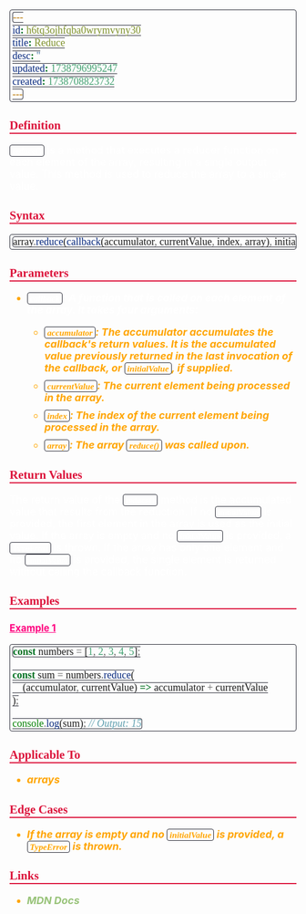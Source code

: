 ```yaml
---
id: h6tq3ojhfqba0wrymvyny30
title: Reduce
desc: ''
updated: 1738796995247
created: 1738708823732
---
```


<!--#region styles-->
<style>
    * {
        font-size: 18px;
    }
    h1 {
        color: red;
        font-weight: bold;
        border-bottom: 2px solid red;
        font-family: 'Algerian';
        text-align: center;
        font-size: 2em;
    }
    h2 {
        color: crimson;
        font-weight: bold;
        font-family: 'Algerian';
        border-bottom: 2px solid crimson;
        font-size: 1.5em;
    }
    h3 {
        color: rgb(255, 0, 127);
        font-weight: bold;
        text-decoration: underline;
        font-size: 1.2em;
        font-size: 1.2em;
    }
    h4 {
        color: rgb(0, 255, 255);
        font-weight: bold;
        text-decoration: underline;
        font-size: 1em;
    }
    h5 {
        color: darkblue;
        font-weight: bold;
        font-style: italic;
        font-size: 0.9em;
    }
    code {
        font-family: 'Cascadia Code';
        border: 1px solid #282a36;
        border-radius: 4px;
        padding: 1px 4px;
    }
    pre {
        font-family: 'Cascadia Code';
        border: 1px solid #282a36;
        border-radius: 4px;
        padding: 1px 4px;
    }
    p {
        font-style: 'Cascadia Code';
        color: white;
    }
    li {
        margin-bottom: 10px;
        font-style: italic;
        font-weight: bold;
        color: orange;
    }
    ul {
        margin-bottom: 10px;
        font-style: italic;
        font-weight: bold;
        color: orange;
    }
    b {
        font-weight: bold;
        color: rgb(255, 0, 0);
    }
    u {
        text-decoration: underline;
        font-weight: bold;
        font-style: italic;
    }
    a {
        color: #98c379;
        text-decoration: none;
    }
    a:hover {
        text-decoration: underline;
    }
    i {
        font-style: italic;
        color: yellow;
    }
    blockquote {
        background: rgba(255, 0, 127, 0.1); /* Light pink background */
        border-left: 5px solid rgb(255, 0, 127); /* Bold pink left border */
        padding: 10px 15px;
        margin: 10px 0;
        font-style: italic;
        font-weight: bold;
        color: white;
    }
</style>
<!--#endregion-->

## Definition

`reduce()` is a method that executes a reducer function on each element of the array, resulting in a single output value. This method is used to reduce the array to a single value.

## Syntax

```js
array.reduce(callback(accumulator, currentValue, index, array), initialValue);
```

## Parameters

-   `callback`: A function that is called on each element of the array. It takes four arguments:

    -   `accumulator`: The accumulator accumulates the callback's return values. It is the accumulated value previously returned in the last invocation of the callback, or `initialValue`, if supplied.
    -   `currentValue`: The current element being processed in the array.
    -   `index`: The index of the current element being processed in the array.
    -   `array`: The array `reduce()` was called upon.

## Return Values

The return value of the `reduce()` method is the accumulated value that results from the reduction. If no `initialValue` is provided, the first element in the array is used as the initial value. If the array is empty and no `initialValue` is provided, a `TypeError` is thrown. If the array has only one element and no `initialValue` is provided, the single element is returned without calling the callback function.

## Examples

### Example 1

```js
const numbers = [1, 2, 3, 4, 5];

const sum = numbers.reduce(
    (accumulator, currentValue) => accumulator + currentValue
);

console.log(sum); // Output: 15
```

## Applicable To

-   arrays

## Edge Cases

-   If the array is empty and no `initialValue` is provided, a `TypeError` is thrown.

## Links

-   [MDN Docs](https://developer.mozilla.org/en-US/docs/Web/JavaScript/Reference/Global_Objects/Array/Reduce)
